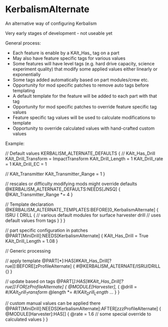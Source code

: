 # KerbalismAlternate
An alternative way of configuring Kerbalism

Very early stages of development - not useable yet

General process:

  * Each feature is enable by a KAlt_Has_<Feature> tag on a part
  * May also have feature specific tags for various values
  * Some features will have level tags (e.g. hard drive capacity, science experiment quality) that modify some applied values either linearly or exponentially
  * Some tags added automatically based on part modules/crew etc.
  * Opportunity for mod specific patches to remove auto tags before templating
  * A default template for the feature will be added to each part with that tag
  * Opportunity for mod specific patches to override feature specific tag values
  * Feature specific tag values will be used to calculate modifications to template
  * Opportunity to override calculated values with hand-crafted custom values


Example:

// Default values
KERBALISM_ALTERNATE_DEFAULTS
{
  // KAlt_Has_Drill
  KAlt_Drill_Transform = ImpactTransform
  KAlt_Drill_Length = 1
  KAlt_Drill_rate = 1
  KAlt_Drill_EC = 1

  // KAlt_Transmitter
  KAlt_Transmitter_Range = 1
}

// rescales or difficulty modifying mods might override defaults
@KERBALISM_ALTERNATE_DEFAULTS:NEEDS[JNSQ]
{
  @KAlt_Transmitter_Range *= 4
}

// Template declaration
@KERBALISM_ALTERNATE_TEMPLATES:BEFORE[0_KerbalismAlternate]
{
  ISRU
  {
    DRILL
    {
      // various default modules for surface harvester drill
      // uses default values from tags
    }
  }
}

// part specific configuration in patches
@PART[MiniDrill]:NEEDS[KerbalismAlternate]
{
  KAlt_Has_Drill = True
  KAlt_Drill_Length = 1.08
}

// Generic processing

// apply template
@PART[*]:HAS[#KAlt_Has_Drill[?rue]]:BEFORE[zProfileAlternate]
{
  #@KERBALISM_ALTERNATE/ISRU/DRILL {}
}

// update based on tags
@PART[*]:HAS[#KAlt_Has_Drill[?rue]]:FOR[zProfileAlternate]
{
  @MODULE[Harvester],*
  {
    @drill = #$/KAlt_Drill_Transform$
    @length *= #$/KAlt_Drill_Length$
    ...
  }
}

// custom manual values can be applied there
@PART[MiniDrill]:NEEDS[KerbalismAlternate]:AFTER[zzzProfileAlternate]
{
  @MODULE[Harvester]:HAS[<SomeValue>]
  {
    @rate = 1.6 // some special override to calculated values
  }
}
